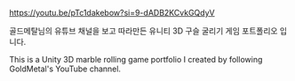 https://youtu.be/pTc1dakebow?si=9-dADB2KCvkGQdyV

골드메탈님의 유튜브 채널을 보고 따라만든 유니티 3D 구슬 굴리기 게임 포트폴리오 입니다.

This is a Unity 3D marble rolling game portfolio I created by following GoldMetal's YouTube channel.